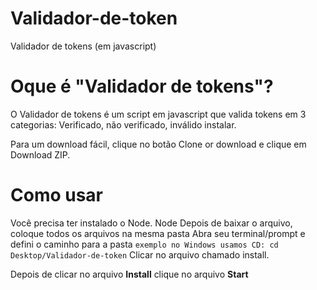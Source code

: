 # Validador-de-token

Validador de tokens (em javascript)

# Oque é "Validador de tokens"?

O Validador de tokens é um script em javascript que valida tokens em 3 categorias: Verificado, não verificado, inválido
instalar.

Para um download fácil, clique no botão Clone or download e clique em Download ZIP.

# Como usar

Você precisa ter instalado o Node. Node
Depois de baixar o arquivo, coloque todos os arquivos na mesma pasta
Abra seu terminal/prompt e defini o caminho para a pasta ``` exemplo no Windows usamos CD: cd Desktop/Validador-de-token ```
Clicar no arquivo chamado install.

Depois de clicar no arquivo **Install** clique no arquivo **Start**
